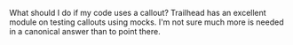 What should I do if my code uses a callout?
Trailhead has an excellent module on testing callouts using mocks. I'm not sure much more is needed in a canonical answer than to point there.

